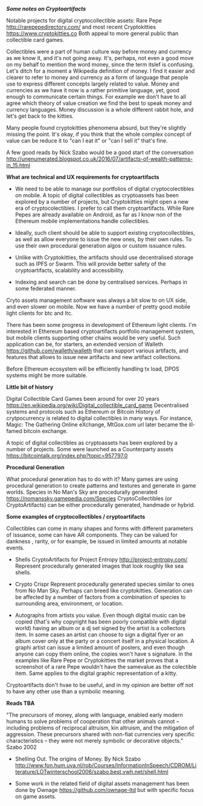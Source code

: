 ***Some notes on Cryptoartifacts***

Notable projects for digital cryptocollectible assets: 
Rare Pepe http://rarepepedirectory.com/ 
and most recent Cryptokitties https://www.cryptokitties.co
Both appeal to more general public than collectible card games.

Collectibles were a part of human culture way before money and currency as we know it, and it's not going away. 
It's, perhaps, not even a good move on my behalf to mention the word money, since the term itslef is confusing.
Let's ditch for a moment a Wikipedia definition of money. I find it easier and clearer to refer to money and currency as a form of language that people use to express different concepts largely related to value. Money and currencies as we have it now is a rather primitive language, yet, good enough to communicate certain things. For example we don't have to all agree which theory of value creation we find the best to speak money and currency languages. Money discussion is a whole different
rabbit hole, and let's get back to the kitties. 

Many people found cryptokitties phenomena absurd, but they're slightly missing the point. It's okay, if you
think that the whole complex concept of value can be reduce it to "can I eat it" or "can I sell it" that's fine.

A few good reads by Nick Szabo would be a good start of the conversation http://unenumerated.blogspot.co.uk/2016/07/artifacts-of-wealth-patterns-in_15.html 


**What are technical and UX requirements for cryptoartifacts**

- We need to be able to manage our portfolios of digital cryptocolectibles on mobile. A topic of digital collectibles as cryptoassets has been explored by a number of projects, but Cryptokitties might open a new era
of cryptocolectibles. I prefer to call them cryptoartifacts. While Rare Pepes are already available on Android, 
as far as I know non of the Ethereum mobile implementations handle collectibles. 

- Ideally, such client should be able to support existing cryptocollectibles, as well as allow everyone to issue the new ones, by their own rules. To use their own procedural generation algos or custom issuance rules. 

- Unlike with Cryptokitties, the artifacts should use decentralised storage such as IPFS or Swarm. This will provide
better safety of the cryptoartifacts, scalability and accessibility. 

- Indexing and search can be done by centralised services. Perhaps in some federated manner. 

Cryto assets management software was always a bit slow to on UX side,
and even slower on mobile. Now we have a number of pretty good mobile light clients for btc and ltc.

There has been some progress in development of Ethereum light clients. I'm interested in Ethereum based
cryptoartifacts portfolio management system, but mobile clients supporting other chains would be very useful.
Such application can be, for starters, an extended version of Walleth https://github.com/walleth/walleth 
that can support various artifacts, and features that allows to issue new artifacts and new artifact collections.

Before Ethereum ecosystem will be efficiently handling tx load, DPOS systems might be more suitable. 


**Little bit of history**

Digital Collectible Card Games been around for over 20 years https://en.wikipedia.org/wiki/Digital_collectible_card_game
Decentralised systems and protocols such as Ethereum or Bitcoin 
History of crytpocurrency is related to digital collectibles in many ways.
For instance, Magic: The Gathering Online eXchange, MtGox.com url later became the ill-famed bitcoin exchange.

A topic of digital collectibles as cryptoassets has been explored by a number of projects.
Some were launched as a Counterparty assets https://bitcointalk.org/index.php?topic=957797.0


**Procedural Generation**

What procedural generation has to do with it?
Many games are using procedural generation to create patterns and textures and generate in game worlds. 
Species in No Man's Sky are procedurally generated https://nomanssky.gamepedia.com/Species
CryptoCollectibles (or CryptoArtifacts) can be either procedurally generated, handmade or hybrid. 

**Some examples of cryptocollectibles / cryptoartifacts**

Collectibles can come in many shapes and forms with different parameters of issuance, some can have AR components.
They can be valued for dankness , rarity, or for example, be issued in limited amounts at notable events. 

- Shells
CryptoArtifacts for Project Entropy http://project-entropy.com/
Represent procedurally generated images that look roughly like sea shells. 

- Crypto Crispr
Represent procedurally generated species similar to ones from No Man Sky. Perhaps can breed like cryptokitties. 
Generation can be affected by a number of factors from a combination of species to surrounding area, environment, or location.

- Autographs from artists you value.
Even though digital music can be copied (that's why copyright has been poorly compatible with digital world) having an album or a dj set signed by the artist is a collectors item. In some cases an artist can choose to sign a digital flyer or an album cover only at the party or a concert itself in a physical location. 
A graphi artist can issue a limited amount of posters, and even though anyone can copy them online, the copies won't have 
s signature. In the examples like Rare Pepe or Cryptokitties the market proves that a screenshot of a rare Pepe wouldn't have
the samevalue as the colectible item. Same applies to the digital graphic representation of a kitty. 

Cryptoartifacts don't hvae to be useful, and in my opinion are better off not to have any other use than a symbolic meaning.


**Reads TBA**

"The precursors of money, along with language, enabled early modern humans to solve problems of cooperation 
that other animals cannot – including problems of reciprocal altruism, kin altruism, and the mitigation of aggression. 
These precursors shared with non-fiat currencies very specific characteristics – 
they were not merely symbolic or decorative objects." Szabo 2002 

* Shelling Out. The origins of Money. By Nick Szabo http://www.fon.hum.uva.nl/rob/Courses/InformationInSpeech/CDROM/Literature/LOTwinterschool2006/szabo.best.vwh.net/shell.html



* Some work in the related field of digital assets management has been done by Ownage https://github.com/ownage-ltd
but with specific focus on game assets. 




